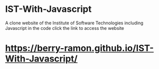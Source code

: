# IST-With-Javascript
A clone website of the Institute of Software Technologies including Javascript in the code
click the link to access the website
# https://berry-ramon.github.io/IST-With-Javascript/
